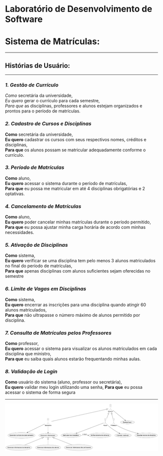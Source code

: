 # Laboratório de Desenvolvimento de Software

# Sistema de Matrículas: 

---


## Histórias de Usuário: 

---

### *1. Gestão de Currículo*

*Como* secretária da universidade,  
*Eu quero* gerar o currículo para cada semestre,  
*Para que* as disciplinas, professores e alunos estejam organizados e prontos para o período de matrículas.



### *2. Cadastro de Cursos e Disciplinas*

**Como** secretária da universidade,  
**Eu quero** cadastrar os cursos com seus respectivos nomes, créditos e disciplinas,  
**Para que** os alunos possam se matricular adequadamente conforme o currículo.


### *3. Período de Matrículas*

**Como** aluno,  
**Eu quero** acessar o sistema durante o período de matrículas,  
**Para que** eu possa me matricular em até 4 disciplinas obrigatórias e 2 optativas.

### *4. Cancelamento de Matrículas*

**Como** aluno,  
**Eu quero** poder cancelar minhas matrículas durante o período permitido,  
**Para que** eu possa ajustar minha carga horária de acordo com minhas necessidades.


### *5. Ativação de Disciplinas*

**Como** sistema,  
**Eu quero** verificar se uma disciplina tem pelo menos 3 alunos matriculados no final do período de matrículas,  
**Para que** apenas disciplinas com alunos suficientes sejam oferecidas no semestre


### *6. Limite de Vagas em Disciplinas*

**Como** sistema,  
**Eu quero** encerrar as inscrições para uma disciplina quando atingir 60 alunos matriculados,  
**Para que** não ultrapasse o número máximo de alunos permitido por disciplina.


### *7.  Consulta de Matrículas pelos Professores*

**Como** professor,  
**Eu quero**  acessar o sistema para visualizar os alunos matriculados em cada disciplina que ministro,   
**Para que** eu saiba quais alunos estarão frequentando minhas aulas.


### *8. Validação de Login*

**Como** usuário do sistema (aluno, professor ou secretária),  
**Eu quero** validar meu login utilizando uma senha,
**Para que** eu possa acessar o sistema de forma segura

---
![Diagrama de caso de uso](/projeto/casoDeUso/casoDeUso.png "Diagrama de caso de uso")






